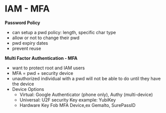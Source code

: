 # IAM - MFA

**Password Policy**
- can setup a pwd policy: length, specific char type
- allow or not to change their pwd
- pwd expiry dates
- prevent reuse

**Multi Factor Authentication - MFA**
- want to protect root and IAM users
- MFA = pwd + security device
- unauthorized individual with a pwd will not be able to do until they have the device
- Device Options
  - Virtual: Google Authenticator (phone only), Authy (multi-device)
  - Universal: U2F security Key example: YubiKey
  - Hardware Key Fob MFA Device,ex Gemalto, SurePassID
  
